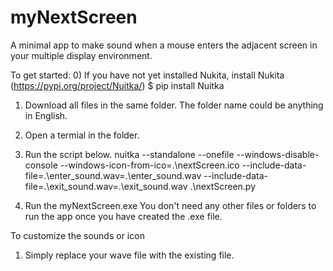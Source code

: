 # myNextScreen
A minimal app to make sound when a mouse enters the adjacent screen in your multiple display environment.


To get started:
0) If you have not yet installed Nukita, install Nukita (https://pypi.org/project/Nuitka/)
   $ pip install Nuitka
1) Download all files in the same folder.  The folder name could be anything in English.
2) Open a termial in the folder.
3) Run the script below.
nuitka --standalone --onefile --windows-disable-console --windows-icon-from-ico=.\nextScreen.ico --include-data-file=.\enter_sound.wav=.\enter_sound.wav --include-data-file=.\exit_sound.wav=.\exit_sound.wav .\nextScreen.py

4) Run the myNextScreen.exe
   You don't need any other files or folders to run the app once you have created the .exe file.
   
To customize the sounds or icon
1) Simply replace your wave file with the existing file.
